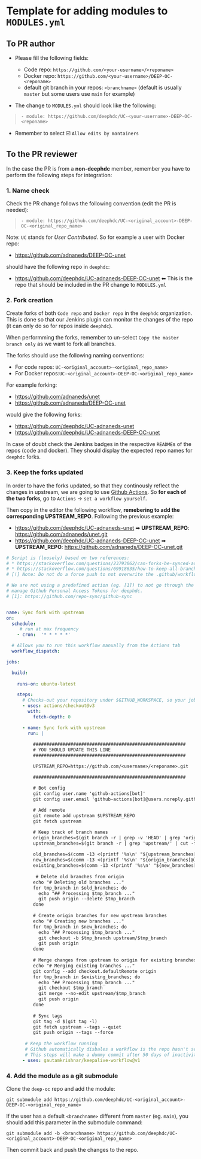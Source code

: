 # Template for adding modules to `MODULES.yml`


## To PR author

* Please fill the following fields:
  - Code repo: `https://github.com/<your-username>/<reponame>`
  - Docker repo: `https://github.com/<your-username>/DEEP-OC-<reponame>`
  - default git branch in your repos: `<branchname>` (default is usually `master` but some users use `main` for example) 

* The change to `MODULES.yml` should look like the following:
> `- module: https://github.com/deephdc/UC-<your-username>-DEEP-OC-<reponame>`

* Remember to select :ballot_box_with_check: `Allow edits by mantainers`


## To the PR reviewer
  
In the case the PR is from a **non-deephdc** member, remember you have to perform the following steps for integration:

### 1. Name check

Check the PR change follows the following convention (edit the PR is needed):

> `- module: https://github.com/deephdc/UC-<original_account>-DEEP-OC-<original_repo_name>`

Note: `UC` stands for _User Contributed_.
So for example a user with Docker repo:
- https://github.com/adnaneds/DEEP-OC-unet

should have the following repo in `deephdc`:
- https://github.com/deephdc/UC-adnaneds-DEEP-OC-unet ⬅ This is the repo that should be included in the PR change to `MODULES.yml`

### 2. Fork creation

Create forks of both `Code repo` and `Docker repo` in the `deephdc` organization. 
This is done so that our Jenkins plugin can monitor the changes of the repo (it can only do so for repos inside `deephdc`).

When performming the forks, remember to un-select `Copy the master branch only` as we want to fork all branches.

The forks should use the following naming conventions:
- For code repos: `UC-<original_account>-<original_repo_name>`
- For Docker repos:`UC-<original_account>-DEEP-OC-<original_repo_name>`

For example forking:
- https://github.com/adnaneds/unet
- https://github.com/adnaneds/DEEP-OC-unet

would give the following forks:
- https://github.com/deephdc/UC-adnaneds-unet
- https://github.com/deephdc/UC-adnaneds-DEEP-OC-unet

In case of doubt check the Jenkins badges in the respective `README`s of the repos (code and docker). They should display the expected repo names for `deephdc` forks.

### 3. Keep the forks updated

In order to have the forks updated, so that they continously reflect the changes in upstream, we are going to use [Github Actions](https://github.com/features/actions).
So **for each of the two forks**, go to `Actions` &#8594; `set a workflow yourself`.

Then copy in the editor the following workflow, **remebering to add the corresponding UPSTREAM_REPO**. Following the previous example:
- https://github.com/deephdc/UC-adnaneds-unet ➡ **UPSTREAM_REPO**: https://github.com/adnaneds/unet.git
- https://github.com/deephdc/UC-adnaneds-DEEP-OC-unet ➡ **UPSTREAM_REPO**: https://github.com/adnaneds/DEEP-OC-unet.git

```yaml
# Script is (loosely) based on two references:
# * https://stackoverflow.com/questions/23793062/can-forks-be-synced-automatically-in-github
# * https://stackoverflow.com/questions/69918635/how-to-keep-all-branches-and-tags-in-sync-in-a-fork-or-mirror-repo
# [!] Note: Do not do a force push to not overwrite the .github/workflow/main.yml file.

# We are not using a predefined action (eg. [1]) to not go through the hassle of having to
# manage Github Personal Access Tokens for deephdc.
# [1]: https://github.com/repo-sync/github-sync


name: Sync fork with upstream
on:
  schedule:
     # run at max frequency
    - cron:  '* * * * *'

  # Allows you to run this workflow manually from the Actions tab
  workflow_dispatch:

jobs:

  build:
    
    runs-on: ubuntu-latest

    steps:
      # Checks-out your repository under $GITHUB_WORKSPACE, so your job can access it
      - uses: actions/checkout@v3
        with:
          fetch-depth: 0

      - name: Sync fork with upstream
        run: |
          
          #########################################################
          # YOU SHOULD UPDATE THIS LINE
          #########################################################

          UPSTREAM_REPO=https://github.com/<username>/<reponame>.git

          #########################################################

          # Bot config
          git config user.name 'github-actions[bot]'
          git config user.email 'github-actions[bot]@users.noreply.github.com'
                    
          # Add remote
          git remote add upstream $UPSTREAM_REPO
          git fetch upstream

          # Keep track of branch names
          origin_branches=$(git branch -r | grep -v 'HEAD' | grep 'origin/' | cut -f 2 -d '/')
          upstream_branches=$(git branch -r | grep 'upstream/' | cut -f 2 -d '/')
          
          old_branches=$(comm -13 <(printf '%s\n' "${upstream_branches[@]}" | LC_ALL=C sort) <(printf '%s\n' "${origin_branches[@]}" | LC_ALL=C sort))
          new_branches=$(comm -13 <(printf '%s\n' "${origin_branches[@]}" | LC_ALL=C sort) <(printf '%s\n' "${upstream_branches[@]}" | LC_ALL=C sort))
          existing_branches=$(comm -13 <(printf '%s\n' "${new_branches[@]}" | LC_ALL=C sort) <(printf '%s\n' "${upstream_branches[@]}" | LC_ALL=C sort))
          
           # Delete old branches from origin
          echo "# Deleting old branches ..."
          for tmp_branch in $old_branches; do
            echo "## Processing $tmp_branch ..."
            git push origin --delete $tmp_branch
          done
          
          # Create origin branches for new upstream branches
          echo "# Creating new branches ..."
          for tmp_branch in $new_branches; do
            echo "## Processing $tmp_branch ..."
            git checkout -b $tmp_branch upstream/$tmp_branch
            git push origin
          done
          
          # Merge changes from upstream to origin for existing branches
          echo "# Merging existing branches ..."
          git config --add checkout.defaultRemote origin
          for tmp_branch in $existing_branches; do
            echo "## Processing $tmp_branch ..."
            git checkout $tmp_branch
            git merge --no-edit upstream/$tmp_branch
            git push origin
          done
          
          # Sync tags
          git tag -d $(git tag -l)
          git fetch upstream --tags --quiet
          git push origin --tags --force
	  
       # Keep the workflow running
       # Github automatically disbales a workflow is the repo hasn't seen activity in the last 60 days.
       # This steps will make a dummy commit after 50 days of inactivity to avoid the disabling.
      - uses: gautamkrishnar/keepalive-workflow@v1

```

### 4. Add the module as a git submodule

Clone the `deep-oc` repo and add the module:

```console
git submodule add https://github.com/deephdc/UC-<original_account>-DEEP-OC-<original_repo_name>
```

If the user has a default `<branchname>` different from `master` (eg. `main`), you should add this parameter in the submodule command:

```console
git submodule add -b <branchname> https://github.com/deephdc/UC-<original_account>-DEEP-OC-<original_repo_name>
```

Then commit back and push the changes to the repo.
